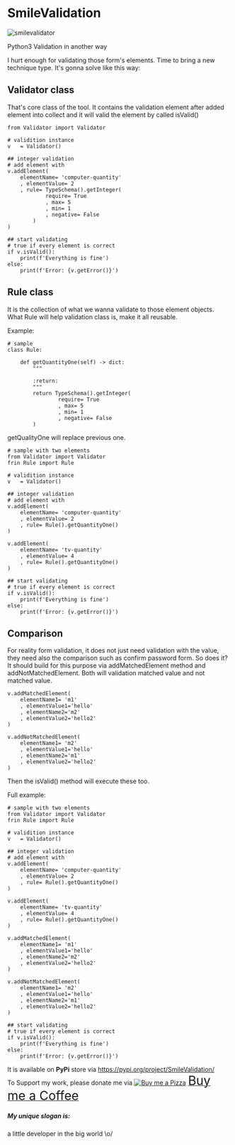 # SmileValidation
![smilevalidator](https://user-images.githubusercontent.com/227092/83977155-7da56a00-a928-11ea-9f9b-66df0791a9c6.png)

Python3 Validation in another way

I hurt enough for validating those form's elements. Time to bring a new technique type.
It's gonna solve like this way:

## Validator class
That's core class of the tool.
It contains the validation element after added element into collect and it will valid the element by called isValid()

```
from Validator import Validator

# validition instance
v	= Validator()

## integer validation
# add element with  
v.addElement(
    elementName= 'computer-quantity'
    , elementValue= 2
    , rule= TypeSchema().getInteger(
			require= True
			, max= 5
			, min= 1
			, negative= False
		)
)

## start validating
# true if every element is correct
if v.isValid():
    print(f'Everything is fine')
else:
    print(f'Error: {v.getError()}')

```
## Rule class
It is the collection of what we wanna validate to those element objects. What Rule will help validation class is, make it all reusable.

Example:
```
# sample
class Rule:

    def getQuantityOne(self) -> dict:
        """
    
        :return:
        """
        return TypeSchema().getInteger(
                require= True
                , max= 5
                , min= 1
                , negative= False
        )
``` 
getQualityOne will replace previous one.

```
# sample with two elements
from Validator import Validator
frin Rule import Rule

# validition instance
v	= Validator()

## integer validation
# add element with  
v.addElement(
    elementName= 'computer-quantity'
    , elementValue= 2
    , rule= Rule().getQuantityOne()
)

v.addElement(
    elementName= 'tv-quantity'
    , elementValue= 4
    , rule= Rule().getQuantityOne()
)

## start validating
# true if every element is correct
if v.isValid():
    print(f'Everything is fine')
else:
    print(f'Error: {v.getError()}')
```

## Comparison
For reality form validation, it does not just need validation with the value, they need also the comparison such as confirm password form.
So does it?
It should build for this purpose via addMatchedElement method and addNotMatchedElement. Both will validation matched value and not matched value.
```
v.addMatchedElement(
    elementName1= 'm1'
    , elementValue1='hello'
    , elementName2='m2'
    , elementValue2='hello2'
)

v.addNotMatchedElement(
    elementName1= 'm2'
    , elementValue1='hello'
    , elementName2='m1'
    , elementValue2='hello2'
)
```
Then the isValid() method will execute these too.

Full example:

```
# sample with two elements
from Validator import Validator
frin Rule import Rule

# validition instance
v	= Validator()

## integer validation
# add element with  
v.addElement(
    elementName= 'computer-quantity'
    , elementValue= 2
    , rule= Rule().getQuantityOne()
)

v.addElement(
    elementName= 'tv-quantity'
    , elementValue= 4
    , rule= Rule().getQuantityOne()
)

v.addMatchedElement(
    elementName1= 'm1'
    , elementValue1='hello'
    , elementName2='m2'
    , elementValue2='hello2'
)

v.addNotMatchedElement(
    elementName1= 'm2'
    , elementValue1='hello'
    , elementName2='m1'
    , elementValue2='hello2'
)

## start validating
# true if every element is correct
if v.isValid():
    print(f'Everything is fine')
else:
    print(f'Error: {v.getError()}')
```


It is available on **PyPi** store via https://pypi.org/project/SmileValidation/ \
To Support my work, please donate me via <a class="bmc-button" target="_blank" href="https://www.buymeacoffee.com/sitthykun"><img src="https://cdn.buymeacoffee.com/buttons/bmc-new-btn-logo.svg" alt="Buy me a Pizza"><span style="margin-left:5px;font-size:28px !important;">Buy me a Coffee</span></a>

##### My unique slogan is:
a little developer in the big world \o/